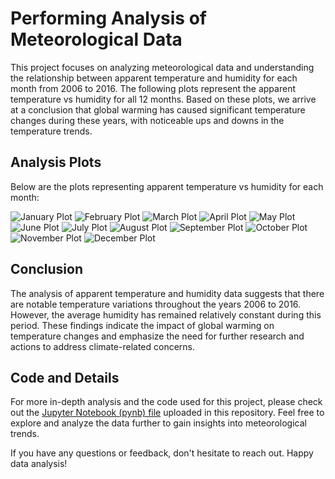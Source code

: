 # Performing Analysis of Meteorological Data

This project focuses on analyzing meteorological data and understanding the relationship between apparent temperature and humidity for each month from 2006 to 2016. The following plots represent the apparent temperature vs humidity for all 12 months. Based on these plots, we arrive at a conclusion that global warming has caused significant temperature changes during these years, with noticeable ups and downs in the temperature trends.

## Analysis Plots

Below are the plots representing apparent temperature vs humidity for each month:

![January Plot](https://user-images.githubusercontent.com/86908101/182367869-d80ad8e1-8834-4961-8376-9bedcc7a1b7d.png)
![February Plot](https://user-images.githubusercontent.com/86908101/182367920-a2ff4203-f73d-4473-8260-ffa97290174d.png)
![March Plot](https://user-images.githubusercontent.com/86908101/182367950-07882f7e-2afd-41d4-a112-1c8f7d1cdce3.png)
![April Plot](https://user-images.githubusercontent.com/86908101/182368003-38f6c6bc-27e8-4f86-ba06-0ab0e4ae0885.png)
![May Plot](https://user-images.githubusercontent.com/86908101/182368034-5ad5b0bb-2020-4c80-a5f7-5d3688c0bb54.png)
![June Plot](https://user-images.githubusercontent.com/86908101/182368069-23ab3715-5902-448f-b318-dba57abed2bf.png)
![July Plot](https://user-images.githubusercontent.com/86908101/182368124-a04ed350-d751-4504-8cab-ca1be26f2db8.png)
![August Plot](https://user-images.githubusercontent.com/86908101/182368171-b1c16542-51fe-4141-86f9-7465c2cf9484.png)
![September Plot](https://user-images.githubusercontent.com/86908101/182368196-e4b535e1-1e73-4fbc-81ac-b46ccd876aa8.png)
![October Plot](https://user-images.githubusercontent.com/86908101/182368244-bbecd39e-daac-4144-902b-cb46c680d347.png)
![November Plot](https://user-images.githubusercontent.com/86908101/182368295-aa3a4815-b56f-4196-85d8-ee8c6574c40f.png)
![December Plot](https://user-images.githubusercontent.com/86908101/182368334-fe7bc8cf-a447-4cbc-8201-d0063fa9e468.png)

## Conclusion

The analysis of apparent temperature and humidity data suggests that there are notable temperature variations throughout the years 2006 to 2016. However, the average humidity has remained relatively constant during this period. These findings indicate the impact of global warming on temperature changes and emphasize the need for further research and actions to address climate-related concerns.

## Code and Details

For more in-depth analysis and the code used for this project, please check out the [Jupyter Notebook (pynb) file](https://github.com/yourusername/yourrepository/blob/main/filename.pynb) uploaded in this repository. Feel free to explore and analyze the data further to gain insights into meteorological trends.

If you have any questions or feedback, don't hesitate to reach out. Happy data analysis!

